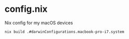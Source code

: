 # config.nix
Nix config for my macOS devices

```
nix build .#darwinConfigurations.macbook-pro-i7.system
```
